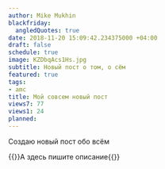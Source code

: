 ```yaml
---
author: Mike Mukhin
blackfriday:
  angledQuotes: true
date: 2018-11-20 15:09:42.234375000 +04:00
draft: false
schedule: true
image: KZDbqAcs1Hs.jpg
subtitle: Новый пост о том, о сём
featured: true
tags:
- amc
title: Мой совсем новый пост
views7: 77
views1: 24
planned: 
---
```



Создаю новый пост обо всём

{{<schedule day="14 октября" title="Luther" title_ru="Лютер" season="5" network="BBC One" genre="Детектив, триллер" trailer="idyoutube" >}}А здесь пишите описание{{</schedule>}}
